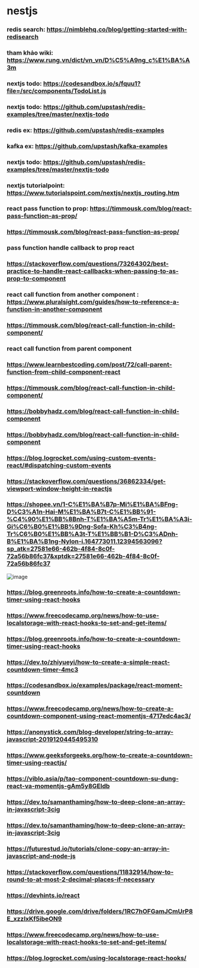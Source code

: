 # nestjs
### redis search: https://nimblehq.co/blog/getting-started-with-redisearch
### tham khảo wiki: https://www.rung.vn/dict/vn_vn/D%C5%A9ng_c%E1%BA%A3m
### nextjs todo: https://codesandbox.io/s/fquu1?file=/src/components/TodoList.js
### nextjs todo: https://github.com/upstash/redis-examples/tree/master/nextjs-todo
### redis ex: https://github.com/upstash/redis-examples
### kafka ex: https://github.com/upstash/kafka-examples
### nextjs todo: https://github.com/upstash/redis-examples/tree/master/nextjs-todo
### nextjs tutorialpoint: https://www.tutorialspoint.com/nextjs/nextjs_routing.htm
### react pass function to prop: https://timmousk.com/blog/react-pass-function-as-prop/
### https://timmousk.com/blog/react-pass-function-as-prop/
### pass function handle callback to prop react
### https://stackoverflow.com/questions/73264302/best-practice-to-handle-react-callbacks-when-passing-to-as-prop-to-component
### react call function from another component : https://www.pluralsight.com/guides/how-to-reference-a-function-in-another-component
### https://timmousk.com/blog/react-call-function-in-child-component/
### react call function from parent component 
### https://www.learnbestcoding.com/post/72/call-parent-function-from-child-component-react
### https://timmousk.com/blog/react-call-function-in-child-component/
### https://bobbyhadz.com/blog/react-call-function-in-child-component
### https://bobbyhadz.com/blog/react-call-function-in-child-component
### https://blog.logrocket.com/using-custom-events-react/#dispatching-custom-events
### https://stackoverflow.com/questions/36862334/get-viewport-window-height-in-reactjs
### https://shopee.vn/1-C%E1%BA%B7p-Mi%E1%BA%BFng-D%C3%A1n-Hai-M%E1%BA%B7t-C%E1%BB%91-%C4%90%E1%BB%8Bnh-T%E1%BA%A5m-Tr%E1%BA%A3i-Gi%C6%B0%E1%BB%9Dng-Sofa-Kh%C3%B4ng-Tr%C6%B0%E1%BB%A3t-T%E1%BB%B1-D%C3%ADnh-B%E1%BA%B1ng-Nylon-i.164773011.12394563096?sp_atk=27581e66-462b-4f84-8c0f-72a56b86fc37&xptdk=27581e66-462b-4f84-8c0f-72a56b86fc37
![image](https://user-images.githubusercontent.com/6966136/222674906-8a940aed-7315-4361-b5b2-589f0ff9eb21.png)
### https://blog.greenroots.info/how-to-create-a-countdown-timer-using-react-hooks
### https://www.freecodecamp.org/news/how-to-use-localstorage-with-react-hooks-to-set-and-get-items/
### https://blog.greenroots.info/how-to-create-a-countdown-timer-using-react-hooks
### https://dev.to/zhiyueyi/how-to-create-a-simple-react-countdown-timer-4mc3
### https://codesandbox.io/examples/package/react-moment-countdown
### https://www.freecodecamp.org/news/how-to-create-a-countdown-component-using-react-momentjs-4717edc4ac3/
### https://anonystick.com/blog-developer/string-to-array-javascript-2019120445495310
### https://www.geeksforgeeks.org/how-to-create-a-countdown-timer-using-reactjs/
### https://viblo.asia/p/tao-component-countdown-su-dung-react-va-momentjs-gAm5y8GEldb
### https://dev.to/samanthaming/how-to-deep-clone-an-array-in-javascript-3cig
### https://dev.to/samanthaming/how-to-deep-clone-an-array-in-javascript-3cig
### https://futurestud.io/tutorials/clone-copy-an-array-in-javascript-and-node-js
### https://stackoverflow.com/questions/11832914/how-to-round-to-at-most-2-decimal-places-if-necessary
### https://devhints.io/react
### https://drive.google.com/drive/folders/1RC7hOFGamJCmUrP8E_xzzIxKf5ibeON9
### https://www.freecodecamp.org/news/how-to-use-localstorage-with-react-hooks-to-set-and-get-items/
### https://blog.logrocket.com/using-localstorage-react-hooks/
###
###
###



